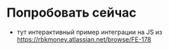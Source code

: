 # Попробовать сейчас

- тут интерактивный пример интеграции на JS из https://rbkmoney.atlassian.net/browse/FE-178